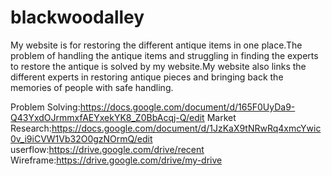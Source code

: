 # blackwoodalley
My website is for restoring the different antique items in one place.The problem of handling the antique items and struggling in finding 
the experts to restore the antique is solved by my website.My website also links the different experts in restoring antique pieces and bringing 
back the memories of people with safe handling.

Problem Solving:https://docs.google.com/document/d/165F0UyDa9-Q43YxdOJrmmxfAEYxekYK8_Z0BbAcqj-Q/edit
Market Research:https://docs.google.com/document/d/1JzKaX9tNRwRq4xmcYwic0v_i9iCVW1Vb32O0gzNOrmQ/edit
userflow:https://drive.google.com/drive/recent
Wireframe:https://drive.google.com/drive/my-drive
